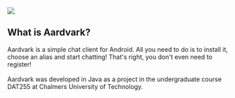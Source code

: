 <img src='http://dat255-aardvark.googlecode.com/git-history/master/aardvark_logo_text.png'>

<h2>What is Aardvark?</h2>
Aardvark is a simple chat client for Android. All you need to do is to install it, choose an alias and start chatting! That's right, you don't even need to register!<br>
<br>
Aardvark was developed in Java as a project in the undergraduate course DAT255 at Chalmers University of Technology.